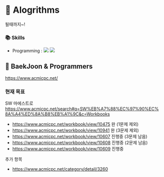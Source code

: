 # 📕 Alogrithms

될때까지~!

### 📚 Skills
+ Programming : <img src="https://img.shields.io/badge/Python-3776AB?style=flat&logo=Python&logoColor=white"> <img src="https://img.shields.io/badge/C++-00599C?style=flat&logo=cplusplus&logoColor=white"> 


## 📝 BaekJoon & Programmers
https://www.acmicpc.net/

### 현재 목표
SW 마에스트로
https://www.acmicpc.net/search#q=SW%EB%A7%88%EC%97%90%EC%8A%A4%ED%8A%B8%EB%A1%9C&c=Workbooks

* https://www.acmicpc.net/workbook/view/10475 완 (1문제 제외)
* https://www.acmicpc.net/workbook/view/10941 완 (3문제 제외)
* https://www.acmicpc.net/workbook/view/10607 진행중 (3문제 남음)
* https://www.acmicpc.net/workbook/view/10608 진행중 (2문제 남음)
* https://www.acmicpc.net/workbook/view/10609 진행중 

추가 항목
* https://www.acmicpc.net/category/detail/3260